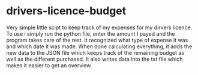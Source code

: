 # drivers-licence-budget
Very simple little scipt to keep track of my expenses for my dirvers licence.
To use i simply run the python file, enter the amount I payed and the program takes 
care of the rest. It recognized what type of expense it was and which date it was made. 
When done calculating everything, it adds the new data to the JSON file which keeps track of
the remaining budget as well as the different purchased. It also writes data into the txt
file which makes it easier to get an overview. 
